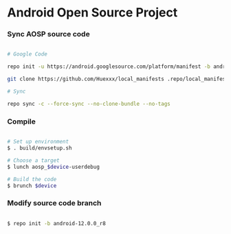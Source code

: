 # Android Open Source Project #

### Sync AOSP source code ###

```bash

# Google Code

repo init -u https://android.googlesource.com/platform/manifest -b android-12.0.0_r8 --depth=1

git clone https://github.com/Huexxx/local_manifests .repo/local_manifests -b 12

# Sync

repo sync -c --force-sync --no-clone-bundle --no-tags
```

### Compile ###

```bash

# Set up environment
$ . build/envsetup.sh

# Choose a target
$ lunch aosp_$device-userdebug

# Build the code
$ brunch $device
```

### Modify source code branch ###

```bash

$ repo init -b android-12.0.0_r8

```
